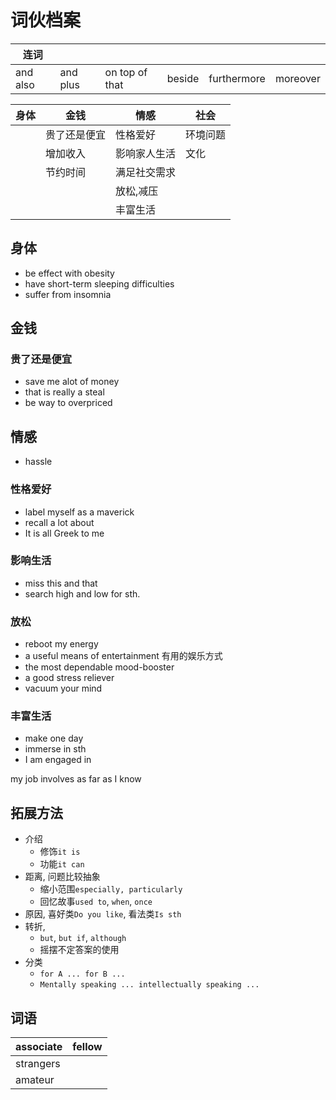 # 词伙档案


| 连词     |          |                |        |             |          |
| -------- | -------- | -------------- | ------ | ----------- | -------- |
| and also | and plus | on top of that | beside | furthermore | moreover | 



| 身体 | 金钱         | 情感         | 社会     |
| ---- | ------------ | ------------ | -------- |
|      | 贵了还是便宜 | 性格爱好     | 环境问题 |
|      | 增加收入     | 影响家人生活 | 文化     | 
|      | 节约时间     | 满足社交需求 |          |
|      |              | 放松,减压    |          |
|      |              | 丰富生活     |          |

## 身体

- be effect with obesity
- have short-term sleeping difficulties
- suffer from insomnia

## 金钱

### 贵了还是便宜

- save me alot of money
- that is really a steal
- be way to overpriced

## 情感

- hassle

### 性格爱好

- label myself as a maverick
- recall a lot about
- It is all Greek to me

### 影响生活

- miss this and that
- search high and low for sth.

### 放松
- reboot my energy
- a useful means of entertainment 有用的娱乐方式 
- the most dependable mood-booster
- a good stress reliever 
- vacuum your mind


### 丰富生活
- make one day
- immerse in sth
- I am engaged in

my job involves
as far as I know


## 拓展方法

- 介绍
	- 修饰`it is`
	- 功能`it can`
- 距离, 问题比较抽象
	- 缩小范围`especially, particularly`
	- 回忆故事`used to`, `when`, `once`
- 原因, 喜好类`Do you like`, 看法类`Is sth`
- 转折, 
	- `but`, `but if`, `although`
	- 摇摆不定答案的使用
- 分类
	- `for A ... for B ...`
	- `Mentally speaking ... intellectually speaking ...`

## 词语

| associate | fellow |
| --------- | ------ |
| strangers |        |
| amateur   |        |
